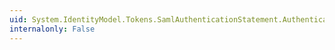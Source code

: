 ```yaml
---
uid: System.IdentityModel.Tokens.SamlAuthenticationStatement.AuthenticationMethod
internalonly: False
---
```

